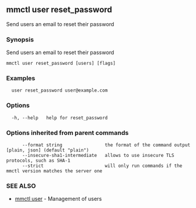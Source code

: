 ## mmctl user reset_password

Send users an email to reset their password

### Synopsis

Send users an email to reset their password

```
mmctl user reset_password [users] [flags]
```

### Examples

```
  user reset_password user@example.com
```

### Options

```
  -h, --help   help for reset_password
```

### Options inherited from parent commands

```
      --format string                the format of the command output [plain, json] (default "plain")
      --insecure-sha1-intermediate   allows to use insecure TLS protocols, such as SHA-1
      --strict                       will only run commands if the mmctl version matches the server one
```

### SEE ALSO

* [mmctl user](mmctl_user.md)	 - Management of users

